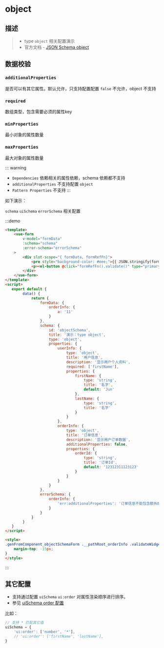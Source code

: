 # object

## 描述
>* type `object` 相关配置演示
>* 官方文档 - [JSON Schema object](https://json-schema.org/understanding-json-schema/reference/object.html)

## 数据校验
### `additionalProperties`
是否可以有其它属性。默认允许，只支持配置配置 `false` 不允许，object 不支持

### `required`
数组类型，包含需要必须的属性key

### `minProperties`
最小对象的属性数量

### `maxProperties`
最大对象的属性数量

::: warning
* `Dependencies` 依赖相关的属性依赖，schema 依赖都不支持
* `additionalProperties` 不支持配置 `object`
* `Pattern Properties` 不支持
:::

如下演示：

`schema` `uiSchema` `errorSchema` 相关配置

:::demo
```html
<template>
    <vue-form
        v-model="formData"
        :schema="schema"
        :error-schema="errorSchema"
    >
        <div slot-scope="{ formData, formRefFn}">
            <pre style="background-color: #eee;">{{ JSON.stringify(formData, null, 4) }}</pre>
            <p><el-button @click="formRefFn().validate()" type="primary">校验数据</el-button></p>
        </div>
    </vue-form>
</template>
<script>
   export default {
        data() {
            return {
                formData: {
                    orderInfo: {
                        a: '11'
                    }
                },
                schema: {
                    id: 'objectSchema',
                    title: '演示：type object',
                    type: 'object',
                    properties: {
                        userInfo: {
                            type: 'object',
                            title: '用户信息',
                            description: '显示用户个人资料',
                            required: ['firstName'],
                            properties: {
                                firstName: {
                                    type: 'string',
                                    title: '名字',
                                    default: 'Jun'
                                },
                                lastName: {
                                    type: 'string',
                                    title: '名字'
                                }
                            }
                        },
                        orderInfo: {
                            type: 'object',
                            title: '订单信息',
                            description: '显示用户订单数据',
                            additionalProperties: false,
                            properties: {
                                orderId: {
                                    type: 'string',
                                    title: '订单Id',
                                    default: '12312311123123'
                                }
                            }
                        }
                    }
                },
                errorSchema: {
                    orderInfo: {
                        'err:additionalProperties': '订单信息不能包含额外的属性'
                    }
                }
            }
        }
   }
</script>

<style>
.genFromComponent_objectSchemaForm .__pathRoot_orderInfo .validateWidget-object .formItemErrorBox{
    margin-top: -15px;
}
</style>
```
:::

## 其它配置
* 支持通过配置 `uiSchema` `ui:order` 对属性渲染顺序进行排序。
* 参见 [uiSchema order 配置](https://form.lljj.me/#/demo?type=Simple)

比如：
```js
// 支持 * 匹配其它值
uiSchema = {
    'ui:order': ['number', '*'],
    // 'ui:order': ['firstName', 'lastName'],
}
```

